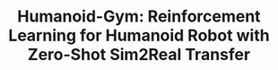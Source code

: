 ---
layout: default
title: 'Humanoid-Gym: Reinforcement Learning for Humanoid Robot with Zero-Shot Sim2Real Transfer'
authors:
info: 'Description:
    <ul>
        <li>Humanoid-Gym is an easy-to-use reinforcement learning (RL) framework based on Nvidia Isaac Gym, designed to train locomotion skills for humanoid robots, emphasizing zero-shot transfer from simulation to the real-world environment.</li>
        <li>Humanoid-Gym also integrates a sim-to-sim framework from Isaac Gym to Mujoco that allows users to verify the trained policies in different physical simulations to ensure the robustness and generalization of the policies.</li>
    </ul>'
year: 2024.03
pdf: ''
code: https://github.com/roboterax/humanoid-gym
project_page: https://sites.google.com/view/humanoid-gym/
youtube: https://www.youtube.com/watch?v=xj6MtLfO248
official_link: ''
---